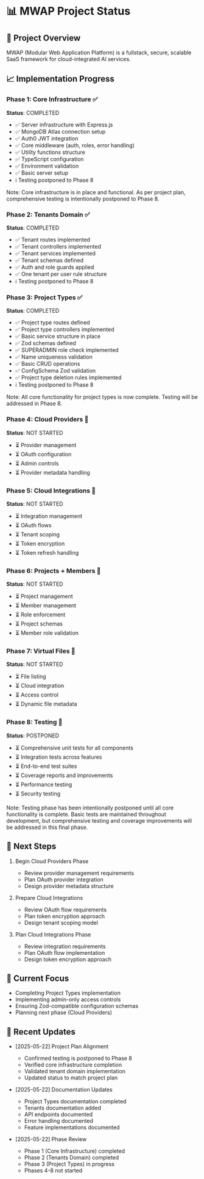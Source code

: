 # 📊 MWAP Project Status

## 🎯 Project Overview
MWAP (Modular Web Application Platform) is a fullstack, secure, scalable SaaS framework for cloud-integrated AI services.

## 📈 Implementation Progress

### Phase 1: Core Infrastructure ✅
**Status**: COMPLETED
- ✅ Server infrastructure with Express.js
- ✅ MongoDB Atlas connection setup
- ✅ Auth0 JWT integration
- ✅ Core middleware (auth, roles, error handling)
- ✅ Utility functions structure
- ✅ TypeScript configuration
- ✅ Environment validation
- ✅ Basic server setup
- ℹ️ Testing postponed to Phase 8

Note: Core infrastructure is in place and functional. As per project plan, comprehensive testing is intentionally postponed to Phase 8.

### Phase 2: Tenants Domain ✅
**Status**: COMPLETED
- ✅ Tenant routes implemented
- ✅ Tenant controllers implemented
- ✅ Tenant services implemented
- ✅ Tenant schemas defined
- ✅ Auth and role guards applied
- ✅ One tenant per user rule structure
- ℹ️ Testing postponed to Phase 8

### Phase 3: Project Types ✅
**Status**: COMPLETED
- ✅ Project type routes defined
- ✅ Project type controllers implemented
- ✅ Basic service structure in place
- ✅ Zod schemas defined
- ✅ SUPERADMIN role check implemented
- ✅ Name uniqueness validation
- ✅ Basic CRUD operations
- ✅ ConfigSchema Zod validation
- ✅ Project type deletion rules implemented
- ℹ️ Testing postponed to Phase 8

Note: All core functionality for project types is now complete. Testing will be addressed in Phase 8.

### Phase 4: Cloud Providers 🔄
**Status**: NOT STARTED
- ⏳ Provider management
- ⏳ OAuth configuration
- ⏳ Admin controls
- ⏳ Provider metadata handling

### Phase 5: Cloud Integrations 🔄
**Status**: NOT STARTED
- ⏳ Integration management
- ⏳ OAuth flows
- ⏳ Tenant scoping
- ⏳ Token encryption
- ⏳ Token refresh handling

### Phase 6: Projects + Members 🔄
**Status**: NOT STARTED
- ⏳ Project management
- ⏳ Member management
- ⏳ Role enforcement
- ⏳ Project schemas
- ⏳ Member role validation

### Phase 7: Virtual Files 🔄
**Status**: NOT STARTED
- ⏳ File listing
- ⏳ Cloud integration
- ⏳ Access control
- ⏳ Dynamic file metadata

### Phase 8: Testing 🔄
**Status**: POSTPONED
- ⏳ Comprehensive unit tests for all components
- ⏳ Integration tests across features
- ⏳ End-to-end test suites
- ⏳ Coverage reports and improvements
- ⏳ Performance testing
- ⏳ Security testing

Note: Testing phase has been intentionally postponed until all core functionality is complete. Basic tests are maintained throughout development, but comprehensive testing and coverage improvements will be addressed in this final phase.

## 🚀 Next Steps
1. Begin Cloud Providers Phase
   - Review provider management requirements
   - Plan OAuth provider integration
   - Design provider metadata structure

2. Prepare Cloud Integrations
   - Review OAuth flow requirements
   - Plan token encryption approach
   - Design tenant scoping model

3. Plan Cloud Integrations Phase
   - Review integration requirements
   - Plan OAuth flow implementation
   - Design token encryption approach

## 🎯 Current Focus
- Completing Project Types implementation
- Implementing admin-only access controls
- Ensuring Zod-compatible configuration schemas
- Planning next phase (Cloud Providers)

## 🔄 Recent Updates
- [2025-05-22] Project Plan Alignment
  - Confirmed testing is postponed to Phase 8
  - Verified core infrastructure completion
  - Validated tenant domain implementation
  - Updated status to match project plan

- [2025-05-22] Documentation Updates
  - Project Types documentation completed
  - Tenants documentation added
  - API endpoints documented
  - Error handling documented
  - Feature implementations documented

- [2025-05-22] Phase Review
  - Phase 1 (Core Infrastructure) completed
  - Phase 2 (Tenants Domain) completed
  - Phase 3 (Project Types) in progress
  - Phases 4-8 not started